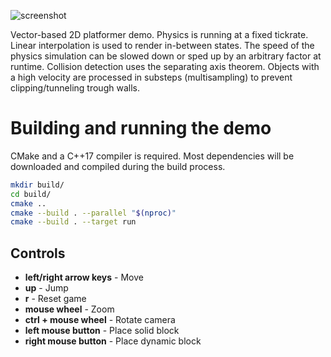 ![screenshot](https://user-images.githubusercontent.com/8235638/104827688-ca5b0700-5860-11eb-89d0-66032ca04072.gif)

Vector-based 2D platformer demo. Physics is running at a fixed tickrate. Linear interpolation is
used to render in-between states. The speed of the physics simulation can be slowed down or sped up
by an arbitrary factor at runtime. Collision detection uses the separating axis theorem. Objects
with a high velocity are processed in substeps (multisampling) to prevent clipping/tunneling trough
walls.

# Building and running the demo

CMake and a C++17 compiler is required. Most dependencies will be downloaded and compiled during the
build process.

```sh
mkdir build/
cd build/
cmake ..
cmake --build . --parallel "$(nproc)"
cmake --build . --target run
```

## Controls

* **left/right arrow keys** - Move
* **up** - Jump
* **r** - Reset game
* **mouse wheel** - Zoom
* **ctrl + mouse wheel** - Rotate camera
* **left mouse button** - Place solid block
* **right mouse button** - Place dynamic block
